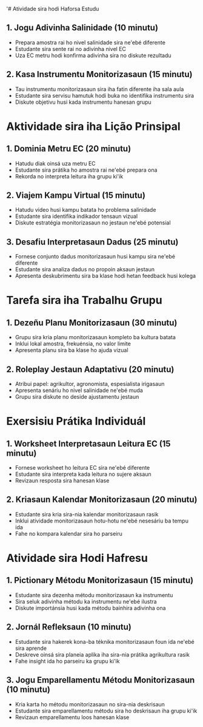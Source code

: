 '# Atividade sira hodi Haforsa Estudu

## 1. Jogu Adivinha Salinidade (10 minutu)
- Prepara amostra rai ho nivel salinidade sira ne'ebé diferente
- Estudante sira sente rai no adivinha nivel EC
- Uza EC metru hodi konfirma adivinha sira no diskute rezultadu

## 2. Kasa Instrumentu Monitorizasaun (15 minutu)
- Tau instrumentu monitorizasaun sira iha fatin diferente iha sala aula
- Estudante sira servisu hamutuk hodi buka no identifika instrumentu sira
- Diskute objetivu husi kada instrumentu hanesan grupu

# Aktividade sira iha Lição Prinsipal

## 1. Dominia Metru EC (20 minutu)
- Hatudu diak oinsá uza metru EC
- Estudante sira prátika ho amostra rai ne'ebé prepara ona
- Rekorda no interpreta leitura iha grupu ki'ik

## 2. Viajem Kampu Virtual (15 minutu)
- Hatudu video husi kampu batata ho problema salinidade
- Estudante sira identifika indikador tensaun vizual
- Diskute estratégia monitorizasaun no jestaun ne'ebé potensial

## 3. Desafiu Interpretasaun Dadus (25 minutu)
- Fornese conjunto dadus monitorizasaun husi kampu sira ne'ebé diferente
- Estudante sira analiza dadus no propoin aksaun jestaun
- Apresenta deskubrimentu sira ba klase hodi hetan feedback husi kolega

# Tarefa sira iha Trabalhu Grupu

## 1. Dezeñu Planu Monitorizasaun (30 minutu)
- Grupu sira kria planu monitorizasaun kompleto ba kultura batata
- Inklui lokal amostra, frekuénsia, no valor limite
- Apresenta planu sira ba klase ho ajuda vizual

## 2. Roleplay Jestaun Adaptativu (20 minutu)
- Atribui papel: agrikultor, agronomista, espesialista irigasaun
- Apresenta senáriu ho nivel salinidade ne'ebé muda
- Grupu sira diskute no deside ajustamentu jestaun

# Exersisiu Prátika Individuál

## 1. Worksheet Interpretasaun Leitura EC (15 minutu)
- Fornese worksheet ho leitura EC sira ne'ebé diferente
- Estudante sira interpreta kada leitura no sujere aksaun
- Revizaun resposta sira hanesan klase

## 2. Kriasaun Kalendar Monitorizasaun (20 minutu)
- Estudante sira kria sira-nia kalendar monitorizasaun rasik
- Inklui atividade monitorizasaun hotu-hotu ne'ebé nesesáriu ba tempu ida
- Fahe no kompara kalendar sira ho parseiru

# Atividade sira Hodi Hafresu

## 1. Pictionary Métodu Monitorizasaun (15 minutu)
- Estudante sira dezenha métodu monitorizasaun ka instrumentu
- Sira seluk adivinha métodu ka instrumentu ne'ebé ilustra
- Diskute importánsia husi kada métodu bainhira adivinha ona

## 2. Jornál Refleksaun (10 minutu)
- Estudante sira hakerek kona-ba téknika monitorizasaun foun ida ne'ebé sira aprende
- Deskreve oinsá sira planeia aplika iha sira-nia prátika agrikultura rasik
- Fahe insight ida ho parseiru ka grupu ki'ik

## 3. Jogu Emparellamentu Métodu Monitorizasaun (10 minutu)
- Kria karta ho métodu monitorizasaun no sira-nia deskrisaun
- Estudante sira emparellamentu métodu sira ho deskrisaun iha grupu ki'ik
- Revizaun emparellamentu loos hanesan klase